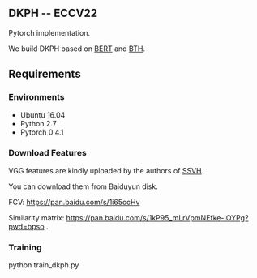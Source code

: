 ## DKPH -- ECCV22



Pytorch implementation.

We build DKPH based on [BERT](https://github.com/codertimo/BERT-pytorch) and [BTH](https://github.com/Lily1994/BTH).

## Requirements

### Environments
- Ubuntu 16.04
- Python 2.7
- Pytorch 0.4.1

### Download Features
VGG features are kindly uploaded by the authors of [SSVH](https://github.com/lixiangpengcs/Self-Supervised-Video-Hashing).

You can download them from Baiduyun disk.

FCV: https://pan.baidu.com/s/1i65ccHv

Similarity matrix: https://pan.baidu.com/s/1kP95_mLrVpmNEfke-IOYPg?pwd=bpso .



### Training 
python train_dkph.py


